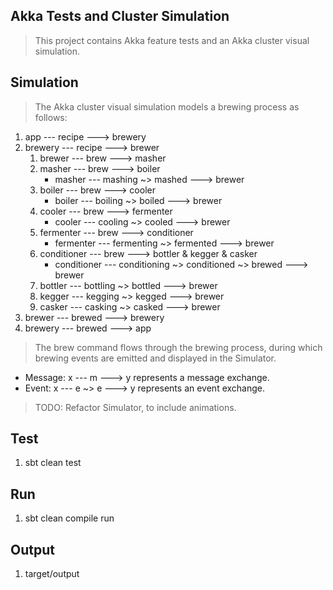 Akka Tests and Cluster Simulation
---------------------------------
>This project contains Akka feature tests and an Akka cluster visual simulation.

Simulation
----------
>The Akka cluster visual simulation models a brewing process as follows:

1. app --- recipe ---> brewery
2. brewery --- recipe ---> brewer
    1. brewer --- brew ---> masher
    2. masher --- brew ---> boiler
        * masher --- mashing ~> mashed ---> brewer
    3. boiler --- brew ---> cooler
        * boiler --- boiling ~> boiled ---> brewer
    4. cooler --- brew ---> fermenter
        * cooler --- cooling ~> cooled ---> brewer
    5. fermenter --- brew ---> conditioner
        * fermenter --- fermenting ~> fermented ---> brewer
    6. conditioner --- brew ---> bottler & kegger & casker
        * conditioner --- conditioning ~> conditioned ~> brewed ---> brewer
    7. bottler --- bottling ~> bottled ---> brewer
    8. kegger --- kegging ~> kegged ---> brewer
    9. casker --- casking ~> casked ---> brewer
3. brewer --- brewed ---> brewery
4. brewery --- brewed ---> app

>The brew command flows through the brewing process, during which brewing events are emitted and displayed in the Simulator.

* Message: x --- m ---> y represents a message exchange.
* Event: x --- e ~> e ---> y represents an event exchange.

>TODO: Refactor Simulator, to include animations.

Test
----
1. sbt clean test

Run
---
1. sbt clean compile run

Output
------
1. target/output
